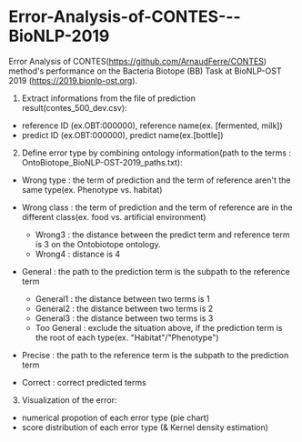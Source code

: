 # Error-Analysis-of-CONTES---BioNLP-2019
Error Analysis of CONTES(https://github.com/ArnaudFerre/CONTES) method's performance on the Bacteria Biotope (BB) Task at BioNLP-OST 2019 (https://2019.bionlp-ost.org).


1. Extract informations from the file of prediction result(contes_500_dev.csv):

- reference ID (ex.OBT:000000), reference name(ex. [fermented, milk])
- predict ID (ex.OBT:000000), predict name(ex.[bottle])




2. Define error type by combining ontology information(path to the terms : OntoBiotope_BioNLP-OST-2019_paths.txt):

- Wrong type : the term of prediction and the term of reference aren't the same type(ex. Phenotype vs. habitat)

- Wrong class : the term of prediction and the term of reference are in the different class(ex. food vs. artificial environment)
    - Wrong3 : the distance between the predict term and reference term is 3 on the Ontobiotope ontology.
    - Wrong4 : distance is 4
    
- General : the path to the prediction term is the subpath to the reference term
    - General1 : the distance between two terms is 1
    - General2 : the distance between two terms is 2
    - General3 : the distance between two terms is 3
    - Too General : exclude the situation above, if the prediction term is the root of each type(ex. "Habitat"/"Phenotype")

- Precise : the path to the reference term is the subpath to the prediction term

- Correct : correct predicted terms


3. Visualization of the error:

- numerical propotion of each error type (pie chart)
- score distribution of each error type (& Kernel density estimation)
